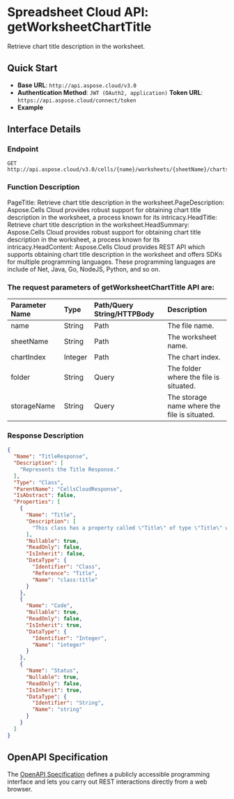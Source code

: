 # **Spreadsheet Cloud API: getWorksheetChartTitle**

Retrieve chart title description in the worksheet. 


## **Quick Start**

- **Base URL**: `http://api.aspose.cloud/v3.0`
- **Authentication Method**: `JWT (OAuth2, application)`  **Token URL**: `https://api.aspose.cloud/connect/token`
- **Example** 

## **Interface Details**

### **Endpoint** 

```
GET http://api.aspose.cloud/v3.0/cells/{name}/worksheets/{sheetName}/charts/{chartIndex}/title
```
### **Function Description**
PageTitle: Retrieve chart title description in the worksheet.PageDescription: Aspose.Cells Cloud provides robust support for obtaining chart title description in the worksheet, a process known for its intricacy.HeadTitle: Retrieve chart title description in the worksheet.HeadSummary: Aspose.Cells Cloud provides robust support for obtaining chart title description in the worksheet, a process known for its intricacy.HeadContent: Aspose.Cells Cloud provides REST API which supports obtaining chart title description in the worksheet and offers SDKs for multiple programming languages. These programming languages are include of Net, Java, Go, NodeJS, Python, and so on.

### The request parameters of **getWorksheetChartTitle** API are: 

| Parameter Name | Type | Path/Query String/HTTPBody | Description | 
| :- | :- | :- |:- | 
|name|String|Path|The file name.|
|sheetName|String|Path|The worksheet name.|
|chartIndex|Integer|Path|The chart index.|
|folder|String|Query|The folder where the file is situated.|
|storageName|String|Query|The storage name where the file is situated.|

### **Response Description**
```json
{
  "Name": "TitleResponse",
  "Description": [
    "Represents the Title Response."
  ],
  "Type": "Class",
  "ParentName": "CellsCloudResponse",
  "IsAbstract": false,
  "Properties": [
    {
      "Name": "Title",
      "Description": [
        "This class has a property called \"Title\" of type \"Title\" with both a getter and a setter."
      ],
      "Nullable": true,
      "ReadOnly": false,
      "IsInherit": false,
      "DataType": {
        "Identifier": "Class",
        "Reference": "Title",
        "Name": "class:title"
      }
    },
    {
      "Name": "Code",
      "Nullable": true,
      "ReadOnly": false,
      "IsInherit": true,
      "DataType": {
        "Identifier": "Integer",
        "Name": "integer"
      }
    },
    {
      "Name": "Status",
      "Nullable": true,
      "ReadOnly": false,
      "IsInherit": true,
      "DataType": {
        "Identifier": "String",
        "Name": "string"
      }
    }
  ]
}
```


## OpenAPI Specification

The [OpenAPI Specification](https://reference.aspose.cloud/cells/#/ChartsController/GetWorksheetChartTitle) defines a publicly accessible programming interface and lets you carry out REST interactions directly from a web browser.

